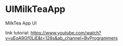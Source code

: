 # UIMilkTeaApp

MilkTea App UI 

link tutorial: https://www.youtube.com/watch?v=uEoA9Gf0LiE&t=128s&ab_channel=ByProgrammers
